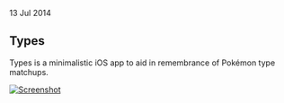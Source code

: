 13 Jul 2014

Types
-----

Types is a minimalistic iOS app to aid in remembrance of Pokémon type matchups.

[![Screenshot][1]][2]

[1]: https://raw.github.com/aclissold/Types/master/Types/Screenshots/4-inch%201.PNG
[2]: https://github.com/aclissold/Types
